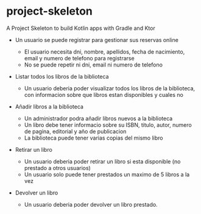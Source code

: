 # project-skeleton

A Project Skeleton to build Kotlin apps with Gradle and Ktor



- Un usuario se puede registrar para gestionar sus reservas online
  - El usuario necesita dni, nombre, apellidos, fecha de nacimiento, email y numero de telefono para registrarse
  - No se puede repetir ni dni, email ni numero de telefono

- Listar todos los libros de la biblioteca
  - Un usuario deberia poder visualizar todos los libros de la biblioteca, con informacion sobre que libros estan disponibles y cuales no

- Añadir libros a la biblioteca
  - Un administrador podra añadir libros nuevos a la biblioteca
  - Un libro debe tener informacio sobre su ISBN, titulo, autor, numero de pagina, editorial y año de publicacion
  - La biblioteca puede tener varias copias del mismo libro

- Retirar un libro
  - Un usuario deberia poder retirar un libro si esta disponible (no prestado a otros usuarios)
  - Un usuario solo puede tener prestados un maximo de 5 libros a la vez

- Devolver un libro
  - Un usuario deberia poder devolver un libro prestado.



